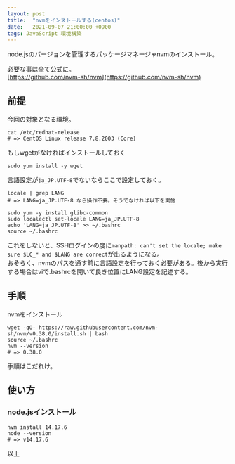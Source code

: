 ```yaml
---
layout: post
title:  "nvmをインストールする(centos)"
date:   2021-09-07 21:00:00 +0900
tags: JavaScript 環境構築
---
```


node.jsのバージョンを管理するパッケージマネージャnvmのインストール。  

必要な事は全て公式に。  
[https://github.com/nvm-sh/nvm](https://github.com/nvm-sh/nvm)  

## 前提

今回の対象となる環境。
```
cat /etc/redhat-release
# => CentOS Linux release 7.8.2003 (Core)
```

もしwgetがなければインストールしておく
```
sudo yum install -y wget
```

言語設定が```ja_JP.UTF-8```でないならここで設定しておく。
```
locale | grep LANG
# => LANG=ja_JP.UTF-8 なら操作不要。そうでなければ以下を実施

sudo yum -y install glibc-common
sudo localectl set-locale LANG=ja_JP.UTF-8
echo 'LANG=ja_JP.UTF-8' >> ~/.bashrc
source ~/.bashrc
```
これをしないと、SSHログインの度に```manpath: can't set the locale; make sure $LC_* and $LANG are correct```が出るようになる。  
おそらく、nvmのパスを通す前に言語設定を行っておく必要がある。後から実行する場合はviで.bashrcを開いて良き位置にLANG設定を記述する。  

## 手順

nvmをインストール

```
wget -qO- https://raw.githubusercontent.com/nvm-sh/nvm/v0.38.0/install.sh | bash
source ~/.bashrc
nvm --version
# => 0.38.0
```

手順はこだれけ。

## 使い方

### node.jsインストール
```
nvm install 14.17.6
node --version
# => v14.17.6
```

以上
